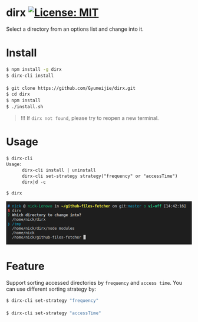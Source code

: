 # dirx [![License: MIT](https://img.shields.io/badge/License-MIT-blue.svg)](https://opensource.org/licenses/MIT)
Select a directory from an options list and change into it.

# Install

```bash
$ npm install -g dirx
$ dirx-cli install

$ git clone https://github.com/Gyumeijie/dirx.git
$ cd dirx
$ npm install
$ ./install.sh
```
> !!! If `dirx not found`, please try to reopen a new terminal.

# Usage

```
$ dirx-cli
Usage:
      dirx-cli install | uninstall
      dirx-cli set-strategy strategy("frequency" or "accessTime")
      dirx|d -c 
```


```bash
$ dirx
```
![](./dirx.png)


# Feature

Support sorting accessed directories by `frequency` and `access time`. You can use different sorting strategy by:

```bash
$ dirx-cli set-strategy "frequency"

$ dirx-cli set-strategy "accessTime"
```

